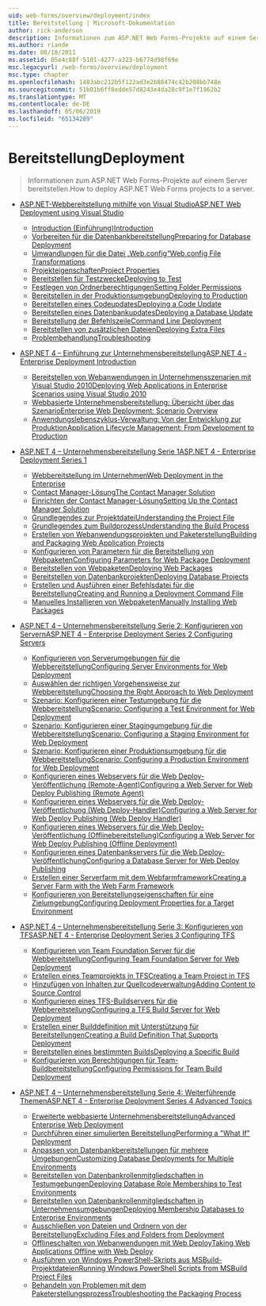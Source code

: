 ```yaml
---
uid: web-forms/overview/deployment/index
title: Bereitstellung | Microsoft-Dokumentation
author: rick-anderson
description: Informationen zum ASP.NET Web Forms-Projekte auf einem Server bereitstellen.
ms.author: riande
ms.date: 08/18/2011
ms.assetid: 05e4c88f-5101-4277-a323-b6774d98f69e
msc.legacyurl: /web-forms/overview/deployment
msc.type: chapter
ms.openlocfilehash: 1483abc212b5f122ad3e2b88474c42b208bb748e
ms.sourcegitcommit: 51b01b6ff8edde57d8243e4da28c9f1e7f1962b2
ms.translationtype: MT
ms.contentlocale: de-DE
ms.lasthandoff: 05/06/2019
ms.locfileid: "65134289"
---
```

# <a name="deployment"></a><span data-ttu-id="9ad0a-103">Bereitstellung</span><span class="sxs-lookup"><span data-stu-id="9ad0a-103">Deployment</span></span>

> <span data-ttu-id="9ad0a-104">Informationen zum ASP.NET Web Forms-Projekte auf einem Server bereitstellen.</span><span class="sxs-lookup"><span data-stu-id="9ad0a-104">How to deploy ASP.NET Web Forms projects to a server.</span></span>

- [<span data-ttu-id="9ad0a-105">ASP.NET-Webbereitstellung mithilfe von Visual Studio</span><span class="sxs-lookup"><span data-stu-id="9ad0a-105">ASP.NET Web Deployment using Visual Studio</span></span>](visual-studio-web-deployment/index.md)

    - [<span data-ttu-id="9ad0a-106">Introduction (Einführung)</span><span class="sxs-lookup"><span data-stu-id="9ad0a-106">Introduction</span></span>](visual-studio-web-deployment/introduction.md)
    - [<span data-ttu-id="9ad0a-107">Vorbereiten für die Datenbankbereitstellung</span><span class="sxs-lookup"><span data-stu-id="9ad0a-107">Preparing for Database Deployment</span></span>](visual-studio-web-deployment/preparing-databases.md)
    - [<span data-ttu-id="9ad0a-108">Umwandlungen für die Datei „Web.config“</span><span class="sxs-lookup"><span data-stu-id="9ad0a-108">Web.config File Transformations</span></span>](visual-studio-web-deployment/web-config-transformations.md)
    - [<span data-ttu-id="9ad0a-109">Projekteigenschaften</span><span class="sxs-lookup"><span data-stu-id="9ad0a-109">Project Properties</span></span>](visual-studio-web-deployment/project-properties.md)
    - [<span data-ttu-id="9ad0a-110">Bereitstellen für Testzwecke</span><span class="sxs-lookup"><span data-stu-id="9ad0a-110">Deploying to Test</span></span>](visual-studio-web-deployment/deploying-to-iis.md)
    - [<span data-ttu-id="9ad0a-111">Festlegen von Ordnerberechtigungen</span><span class="sxs-lookup"><span data-stu-id="9ad0a-111">Setting Folder Permissions</span></span>](visual-studio-web-deployment/setting-folder-permissions.md)
    - [<span data-ttu-id="9ad0a-112">Bereitstellen in der Produktionsumgebung</span><span class="sxs-lookup"><span data-stu-id="9ad0a-112">Deploying to Production</span></span>](visual-studio-web-deployment/deploying-to-production.md)
    - [<span data-ttu-id="9ad0a-113">Bereitstellen eines Codeupdates</span><span class="sxs-lookup"><span data-stu-id="9ad0a-113">Deploying a Code Update</span></span>](visual-studio-web-deployment/deploying-a-code-update.md)
    - [<span data-ttu-id="9ad0a-114">Bereitstellen eines Datenbankupdates</span><span class="sxs-lookup"><span data-stu-id="9ad0a-114">Deploying a Database Update</span></span>](visual-studio-web-deployment/deploying-a-database-update.md)
    - [<span data-ttu-id="9ad0a-115">Bereitstellung der Befehlszeile</span><span class="sxs-lookup"><span data-stu-id="9ad0a-115">Command Line Deployment</span></span>](visual-studio-web-deployment/command-line-deployment.md)
    - [<span data-ttu-id="9ad0a-116">Bereitstellen von zusätzlichen Dateien</span><span class="sxs-lookup"><span data-stu-id="9ad0a-116">Deploying Extra Files</span></span>](visual-studio-web-deployment/deploying-extra-files.md)
    - [<span data-ttu-id="9ad0a-117">Problembehandlung</span><span class="sxs-lookup"><span data-stu-id="9ad0a-117">Troubleshooting</span></span>](visual-studio-web-deployment/troubleshooting.md)
- [<span data-ttu-id="9ad0a-118">ASP.NET 4 – Einführung zur Unternehmensbereitstellung</span><span class="sxs-lookup"><span data-stu-id="9ad0a-118">ASP.NET 4 - Enterprise Deployment Introduction</span></span>](deploying-web-applications-in-enterprise-scenarios/index.md)

    - [<span data-ttu-id="9ad0a-119">Bereitstellen von Webanwendungen in Unternehmensszenarien mit Visual Studio 2010</span><span class="sxs-lookup"><span data-stu-id="9ad0a-119">Deploying Web Applications in Enterprise Scenarios using Visual Studio 2010</span></span>](deploying-web-applications-in-enterprise-scenarios/deploying-web-applications-in-enterprise-scenarios.md)
    - [<span data-ttu-id="9ad0a-120">Webbasierte Unternehmensbereitstellung: Übersicht über das Szenario</span><span class="sxs-lookup"><span data-stu-id="9ad0a-120">Enterprise Web Deployment: Scenario Overview</span></span>](deploying-web-applications-in-enterprise-scenarios/enterprise-web-deployment-scenario-overview.md)
    - [<span data-ttu-id="9ad0a-121">Anwendungslebenszyklus-Verwaltung: Von der Entwicklung zur Produktion</span><span class="sxs-lookup"><span data-stu-id="9ad0a-121">Application Lifecycle Management: From Development to Production</span></span>](deploying-web-applications-in-enterprise-scenarios/application-lifecycle-management-from-development-to-production.md)
- [<span data-ttu-id="9ad0a-122">ASP.NET 4 – Unternehmensbereitstellung Serie 1</span><span class="sxs-lookup"><span data-stu-id="9ad0a-122">ASP.NET 4 - Enterprise Deployment Series 1</span></span>](web-deployment-in-the-enterprise/index.md)

    - [<span data-ttu-id="9ad0a-123">Webbereitstellung im Unternehmen</span><span class="sxs-lookup"><span data-stu-id="9ad0a-123">Web Deployment in the Enterprise</span></span>](web-deployment-in-the-enterprise/web-deployment-in-the-enterprise.md)
    - [<span data-ttu-id="9ad0a-124">Contact Manager-Lösung</span><span class="sxs-lookup"><span data-stu-id="9ad0a-124">The Contact Manager Solution</span></span>](web-deployment-in-the-enterprise/the-contact-manager-solution.md)
    - [<span data-ttu-id="9ad0a-125">Einrichten der Contact Manager-Lösung</span><span class="sxs-lookup"><span data-stu-id="9ad0a-125">Setting Up the Contact Manager Solution</span></span>](web-deployment-in-the-enterprise/setting-up-the-contact-manager-solution.md)
    - [<span data-ttu-id="9ad0a-126">Grundlegendes zur Projektdatei</span><span class="sxs-lookup"><span data-stu-id="9ad0a-126">Understanding the Project File</span></span>](web-deployment-in-the-enterprise/understanding-the-project-file.md)
    - [<span data-ttu-id="9ad0a-127">Grundlegendes zum Buildprozess</span><span class="sxs-lookup"><span data-stu-id="9ad0a-127">Understanding the Build Process</span></span>](web-deployment-in-the-enterprise/understanding-the-build-process.md)
    - [<span data-ttu-id="9ad0a-128">Erstellen von Webanwendungsprojekten und Paketerstellung</span><span class="sxs-lookup"><span data-stu-id="9ad0a-128">Building and Packaging Web Application Projects</span></span>](web-deployment-in-the-enterprise/building-and-packaging-web-application-projects.md)
    - [<span data-ttu-id="9ad0a-129">Konfigurieren von Parametern für die Bereitstellung von Webpaketen</span><span class="sxs-lookup"><span data-stu-id="9ad0a-129">Configuring Parameters for Web Package Deployment</span></span>](web-deployment-in-the-enterprise/configuring-parameters-for-web-package-deployment.md)
    - [<span data-ttu-id="9ad0a-130">Bereitstellen von Webpaketen</span><span class="sxs-lookup"><span data-stu-id="9ad0a-130">Deploying Web Packages</span></span>](web-deployment-in-the-enterprise/deploying-web-packages.md)
    - [<span data-ttu-id="9ad0a-131">Bereitstellen von Datenbankprojekten</span><span class="sxs-lookup"><span data-stu-id="9ad0a-131">Deploying Database Projects</span></span>](web-deployment-in-the-enterprise/deploying-database-projects.md)
    - [<span data-ttu-id="9ad0a-132">Erstellen und Ausführen einer Befehlsdatei für die Bereitstellung</span><span class="sxs-lookup"><span data-stu-id="9ad0a-132">Creating and Running a Deployment Command File</span></span>](web-deployment-in-the-enterprise/creating-and-running-a-deployment-command-file.md)
    - [<span data-ttu-id="9ad0a-133">Manuelles Installieren von Webpaketen</span><span class="sxs-lookup"><span data-stu-id="9ad0a-133">Manually Installing Web Packages</span></span>](web-deployment-in-the-enterprise/manually-installing-web-packages.md)
- [<span data-ttu-id="9ad0a-134">ASP.NET 4 – Unternehmensbereitstellung Serie 2: Konfigurieren von Servern</span><span class="sxs-lookup"><span data-stu-id="9ad0a-134">ASP.NET 4 - Enterprise Deployment Series 2 Configuring Servers</span></span>](configuring-server-environments-for-web-deployment/index.md)

    - [<span data-ttu-id="9ad0a-135">Konfigurieren von Serverumgebungen für die Webbereitstellung</span><span class="sxs-lookup"><span data-stu-id="9ad0a-135">Configuring Server Environments for Web Deployment</span></span>](configuring-server-environments-for-web-deployment/configuring-server-environments-for-web-deployment.md)
    - [<span data-ttu-id="9ad0a-136">Auswählen der richtigen Vorgehensweise zur Webbereitstellung</span><span class="sxs-lookup"><span data-stu-id="9ad0a-136">Choosing the Right Approach to Web Deployment</span></span>](configuring-server-environments-for-web-deployment/choosing-the-right-approach-to-web-deployment.md)
    - [<span data-ttu-id="9ad0a-137">Szenario: Konfigurieren einer Testumgebung für die Webbereitstellung</span><span class="sxs-lookup"><span data-stu-id="9ad0a-137">Scenario: Configuring a Test Environment for Web Deployment</span></span>](configuring-server-environments-for-web-deployment/scenario-configuring-a-test-environment-for-web-deployment.md)
    - [<span data-ttu-id="9ad0a-138">Szenario: Konfigurieren einer Stagingumgebung für die Webbereitstellung</span><span class="sxs-lookup"><span data-stu-id="9ad0a-138">Scenario: Configuring a Staging Environment for Web Deployment</span></span>](configuring-server-environments-for-web-deployment/scenario-configuring-a-staging-environment-for-web-deployment.md)
    - [<span data-ttu-id="9ad0a-139">Szenario: Konfigurieren einer Produktionsumgebung für die Webbereitstellung</span><span class="sxs-lookup"><span data-stu-id="9ad0a-139">Scenario: Configuring a Production Environment for Web Deployment</span></span>](configuring-server-environments-for-web-deployment/scenario-configuring-a-production-environment-for-web-deployment.md)
    - [<span data-ttu-id="9ad0a-140">Konfigurieren eines Webservers für die Web Deploy-Veröffentlichung (Remote-Agent)</span><span class="sxs-lookup"><span data-stu-id="9ad0a-140">Configuring a Web Server for Web Deploy Publishing (Remote Agent)</span></span>](configuring-server-environments-for-web-deployment/configuring-a-web-server-for-web-deploy-publishing-remote-agent.md)
    - [<span data-ttu-id="9ad0a-141">Konfigurieren eines Webservers für die Web Deploy-Veröffentlichung (Web Deploy-Handler)</span><span class="sxs-lookup"><span data-stu-id="9ad0a-141">Configuring a Web Server for Web Deploy Publishing (Web Deploy Handler)</span></span>](configuring-server-environments-for-web-deployment/configuring-a-web-server-for-web-deploy-publishing-web-deploy-handler.md)
    - [<span data-ttu-id="9ad0a-142">Konfigurieren eines Webservers für die Web Deploy-Veröffentlichung (Offlinebereitstellung)</span><span class="sxs-lookup"><span data-stu-id="9ad0a-142">Configuring a Web Server for Web Deploy Publishing (Offline Deployment)</span></span>](configuring-server-environments-for-web-deployment/configuring-a-web-server-for-web-deploy-publishing-offline-deployment.md)
    - [<span data-ttu-id="9ad0a-143">Konfigurieren eines Datenbankservers für die Web Deploy-Veröffentlichung</span><span class="sxs-lookup"><span data-stu-id="9ad0a-143">Configuring a Database Server for Web Deploy Publishing</span></span>](configuring-server-environments-for-web-deployment/configuring-a-database-server-for-web-deploy-publishing.md)
    - [<span data-ttu-id="9ad0a-144">Erstellen einer Serverfarm mit dem Webfarmframework</span><span class="sxs-lookup"><span data-stu-id="9ad0a-144">Creating a Server Farm with the Web Farm Framework</span></span>](configuring-server-environments-for-web-deployment/creating-a-server-farm-with-the-web-farm-framework.md)
    - [<span data-ttu-id="9ad0a-145">Konfigurieren von Bereitstellungseigenschaften für eine Zielumgebung</span><span class="sxs-lookup"><span data-stu-id="9ad0a-145">Configuring Deployment Properties for a Target Environment</span></span>](configuring-server-environments-for-web-deployment/configuring-deployment-properties-for-a-target-environment.md)
- [<span data-ttu-id="9ad0a-146">ASP.NET 4 – Unternehmensbereitstellung Serie 3: Konfigurieren von TFS</span><span class="sxs-lookup"><span data-stu-id="9ad0a-146">ASP.NET 4 - Enterprise Deployment Series 3 Configuring TFS</span></span>](configuring-team-foundation-server-for-web-deployment/index.md)

    - [<span data-ttu-id="9ad0a-147">Konfigurieren von Team Foundation Server für die Webbereitstellung</span><span class="sxs-lookup"><span data-stu-id="9ad0a-147">Configuring Team Foundation Server for Web Deployment</span></span>](configuring-team-foundation-server-for-web-deployment/configuring-team-foundation-server-for-web-deployment.md)
    - [<span data-ttu-id="9ad0a-148">Erstellen eines Teamprojekts in TFS</span><span class="sxs-lookup"><span data-stu-id="9ad0a-148">Creating a Team Project in TFS</span></span>](configuring-team-foundation-server-for-web-deployment/creating-a-team-project-in-tfs.md)
    - [<span data-ttu-id="9ad0a-149">Hinzufügen von Inhalten zur Quellcodeverwaltung</span><span class="sxs-lookup"><span data-stu-id="9ad0a-149">Adding Content to Source Control</span></span>](configuring-team-foundation-server-for-web-deployment/adding-content-to-source-control.md)
    - [<span data-ttu-id="9ad0a-150">Konfigurieren eines TFS-Buildservers für die Webbereitstellung</span><span class="sxs-lookup"><span data-stu-id="9ad0a-150">Configuring a TFS Build Server for Web Deployment</span></span>](configuring-team-foundation-server-for-web-deployment/configuring-a-tfs-build-server-for-web-deployment.md)
    - [<span data-ttu-id="9ad0a-151">Erstellen einer Builddefinition mit Unterstützung für Bereitstellungen</span><span class="sxs-lookup"><span data-stu-id="9ad0a-151">Creating a Build Definition That Supports Deployment</span></span>](configuring-team-foundation-server-for-web-deployment/creating-a-build-definition-that-supports-deployment.md)
    - [<span data-ttu-id="9ad0a-152">Bereitstellen eines bestimmten Builds</span><span class="sxs-lookup"><span data-stu-id="9ad0a-152">Deploying a Specific Build</span></span>](configuring-team-foundation-server-for-web-deployment/deploying-a-specific-build.md)
    - [<span data-ttu-id="9ad0a-153">Konfigurieren von Berechtigungen für Team-Buildbereitstellung</span><span class="sxs-lookup"><span data-stu-id="9ad0a-153">Configuring Permissions for Team Build Deployment</span></span>](configuring-team-foundation-server-for-web-deployment/configuring-permissions-for-team-build-deployment.md)
- [<span data-ttu-id="9ad0a-154">ASP.NET 4 – Unternehmensbereitstellung Serie 4: Weiterführende Themen</span><span class="sxs-lookup"><span data-stu-id="9ad0a-154">ASP.NET 4 - Enterprise Deployment Series 4 Advanced Topics</span></span>](advanced-enterprise-web-deployment/index.md)

    - [<span data-ttu-id="9ad0a-155">Erweiterte webbasierte Unternehmensbereitstellung</span><span class="sxs-lookup"><span data-stu-id="9ad0a-155">Advanced Enterprise Web Deployment</span></span>](advanced-enterprise-web-deployment/advanced-enterprise-web-deployment.md)
    - [<span data-ttu-id="9ad0a-156">Durchführen einer simulierten Bereitstellung</span><span class="sxs-lookup"><span data-stu-id="9ad0a-156">Performing a "What If" Deployment</span></span>](advanced-enterprise-web-deployment/performing-a-what-if-deployment.md)
    - [<span data-ttu-id="9ad0a-157">Anpassen von Datenbankbereitstellungen für mehrere Umgebungen</span><span class="sxs-lookup"><span data-stu-id="9ad0a-157">Customizing Database Deployments for Multiple Environments</span></span>](advanced-enterprise-web-deployment/customizing-database-deployments-for-multiple-environments.md)
    - [<span data-ttu-id="9ad0a-158">Bereitstellen von Datenbankrollenmitgliedschaften in Testumgebungen</span><span class="sxs-lookup"><span data-stu-id="9ad0a-158">Deploying Database Role Memberships to Test Environments</span></span>](advanced-enterprise-web-deployment/deploying-database-role-memberships-to-test-environments.md)
    - [<span data-ttu-id="9ad0a-159">Bereitstellen von Datenbankrollenmitgliedschaften in Unternehmensumgebungen</span><span class="sxs-lookup"><span data-stu-id="9ad0a-159">Deploying Membership Databases to Enterprise Environments</span></span>](advanced-enterprise-web-deployment/deploying-membership-databases-to-enterprise-environments.md)
    - [<span data-ttu-id="9ad0a-160">Ausschließen von Dateien und Ordnern von der Bereitstellung</span><span class="sxs-lookup"><span data-stu-id="9ad0a-160">Excluding Files and Folders from Deployment</span></span>](advanced-enterprise-web-deployment/excluding-files-and-folders-from-deployment.md)
    - [<span data-ttu-id="9ad0a-161">Offlineschalten von Webanwendungen mit Web Deploy</span><span class="sxs-lookup"><span data-stu-id="9ad0a-161">Taking Web Applications Offline with Web Deploy</span></span>](advanced-enterprise-web-deployment/taking-web-applications-offline-with-web-deploy.md)
    - [<span data-ttu-id="9ad0a-162">Ausführen von Windows PowerShell-Skripts aus MSBuild-Projektdateien</span><span class="sxs-lookup"><span data-stu-id="9ad0a-162">Running Windows PowerShell Scripts from MSBuild Project Files</span></span>](advanced-enterprise-web-deployment/running-windows-powershell-scripts-from-msbuild-project-files.md)
    - [<span data-ttu-id="9ad0a-163">Behandeln von Problemen mit dem Paketerstellungsprozess</span><span class="sxs-lookup"><span data-stu-id="9ad0a-163">Troubleshooting the Packaging Process</span></span>](advanced-enterprise-web-deployment/troubleshooting-the-packaging-process.md)
